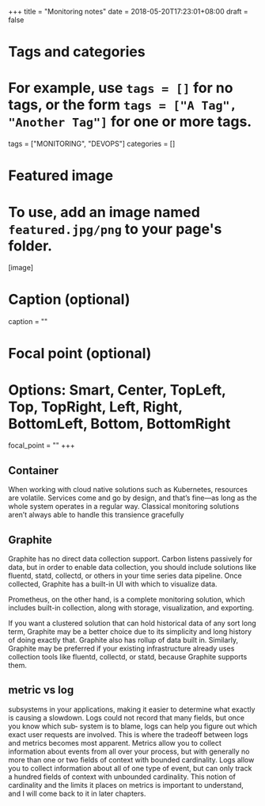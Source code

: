 +++
title = "Monitoring notes"
date = 2018-05-20T17:23:01+08:00
draft = false

# Tags and categories
# For example, use `tags = []` for no tags, or the form `tags = ["A Tag", "Another Tag"]` for one or more tags.
tags = ["MONITORING", "DEVOPS"]
categories = []

# Featured image
# To use, add an image named `featured.jpg/png` to your page's folder. 
[image]
  # Caption (optional)
  caption = ""

  # Focal point (optional)
  # Options: Smart, Center, TopLeft, Top, TopRight, Left, Right, BottomLeft, Bottom, BottomRight
  focal_point = ""
+++

## Container

When working with cloud native solutions such as Kubernetes, resources are volatile. Services come and go by design, and that’s fine—as long as the whole system operates in a regular way. Classical monitoring solutions aren’t always able to handle this transience gracefully

## Graphite

Graphite has no direct data collection support. Carbon listens passively for data, but in order to enable data collection, you should include solutions like fluentd, statd, collectd, or others in your time series data pipeline. Once collected, Graphite has a built-in UI with which to visualize data.

Prometheus, on the other hand, is a complete monitoring solution, which includes built-in collection, along with storage, visualization, and exporting.


If you want a clustered solution that can hold historical data of any sort long term, Graphite may be a better choice due to its simplicity and long history of doing exactly that. Graphite also has rollup of data built in. Similarly, Graphite may be preferred if your existing infrastructure already uses collection tools like fluentd, collectd, or statd, because Graphite supports them.

## metric vs log

subsystems in your applications, making it easier to determine what exactly is causing
a slowdown. Logs could not record that many fields, but once you know which sub‐
system is to blame, logs can help you figure out which exact user requests are
involved.
This is where the tradeoff between logs and metrics becomes most apparent. Metrics
allow you to collect information about events from all over your process, but with
generally no more than one or two fields of context with bounded cardinality. Logs
allow you to collect information about all of one type of event, but can only track a
hundred fields of context with unbounded cardinality. This notion of cardinality and
the limits it places on metrics is important to understand, and I will come back to it
in later chapters.